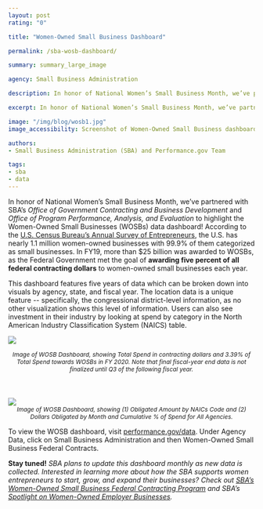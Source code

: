 ```yaml
---
layout: post
rating: "0"

title: "Women-Owned Small Business Dashboard"

permalink: /sba-wosb-dashboard/

summary: summary_large_image

agency: Small Business Administration

description: In honor of National Women’s Small Business Month, we’ve partnered with SBA’s Office of Government Contracting and Business Development and Office of Program Performance, Analysis, and Evaluation to highlight the Women-Owned Small Businesses (WOSBs) data dashboard!

excerpt: In honor of National Women’s Small Business Month, we’ve partnered with SBA’s Office of Government Contracting and Business Development and Office of Program Performance, Analysis, and Evaluation to highlight the Women-Owned Small Businesses (WOSBs) data dashboard!

image: "/img/blog/wosb1.jpg"
image_accessibility: Screenshot of Women-Owned Small Business dashboard

authors:
- Small Business Administration (SBA) and Performance.gov Team

tags:
- sba
- data
---
```


In honor of National Women’s Small Business Month, we’ve partnered with SBA’s *Office of Government Contracting and Business Development* and *Office of Program Performance, Analysis, and Evaluation* to highlight the Women-Owned Small Businesses (WOSBs) data dashboard! According to the [U.S. Census Bureau’s Annual Survey of Entrepreneurs](https://www.census.gov/programs-surveys/ase.html), the U.S. has nearly 1.1 million women-owned businesses with 99.9% of them categorized as small businesses. In FY19, more than $25 billion was awarded to WOSBs, as the Federal Government met the goal of **awarding five percent of all federal contracting dollars** to women-owned small businesses each year.

This dashboard features five years of data which can be broken down into visuals by agency, state, and fiscal year. The location data is a unique feature -- specifically, the congressional district-level information, as no other visualization shows this level of information. Users can also see investment in their industry by looking at spend by category in the North American Industry Classification System (NAICS) table.


<a href="{{ site.baseurl }}/img/blog/wosb1.jpg"><img src="{{ site.baseurl }}/img/blog/wosb1.jpg"></a> <center><i style="font-size: 12px;">Image of WOSB Dashboard, showing Total Spend in contracting dollars and 3.39% of Total Spend towards WOSBs in FY 2020. Note that final fiscal-year end data is not finalized until Q3 of the following fiscal year.</i></center>
<br>
<br>
<br>
<a href="{{ site.baseurl }}/img/blog/wosb2.png"><img src="{{ site.baseurl }}/img/blog/wosb2.png"></a> <center><i style="font-size: 12px;">Image of WOSB Dashboard, showing (1) Obligated Amount by NAICs Code and
 (2) Dollars Obligated by Month and Cumulative % of Spend for All Agencies.</i></center>

 To view the WOSB dashboard, visit [performance.gov/data](https://performance.gov/data). Under Agency Data, click on Small Business Administration and then Women-Owned Small Business Federal Contracts.


**Stay tuned!** *SBA plans to update this dashboard monthly as new data is collected. Interested in learning more about how the SBA supports women entrepreneurs to start, grow, and expand their businesses? Check out [SBA’s Women-Owned Small Business Federal Contracting Program](https://content.govdelivery.com/accounts/USSBA/bulletins/2a30740) and SBA’s [Spotlight on Women-Owned Employer Businesses](https://cdn.advocacy.sba.gov/wp-content/uploads/2019/03/22170128/Small-Business-Facts-Spotlight-on-Women-Owned-Employer-Businesses.pdf).*
